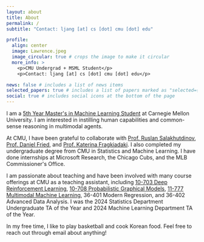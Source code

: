 ```yaml
---
layout: about
title: About
permalink: /
subtitle: "Contact: ljang [at] cs [dot] cmu [dot] edu"

profile:
  align: center
  image: Lawrence.jpeg
  image_circular: true # crops the image to make it circular
  more_info: >
    <p>CMU Undergrad + MSML Student</p>
    <p>Contact: ljang [at] cs [dot] cmu [dot] edu</p>

news: false # includes a list of news items
selected_papers: true # includes a list of papers marked as "selected={true}"
social: true # includes social icons at the bottom of the page
---
```


I am a [5th Year Master's in Machine Learning Student](https://www.ml.cmu.edu/academics/5th-year-ms.html) at Carnegie Mellon University. I am interested in instilling human capabilities and common-sense reasoning in multimodal agents.

At CMU, I have been grateful to collaborate with [Prof. Ruslan Salakhutdinov](https://www.cs.cmu.edu/~rsalakhu/), [Prof. Daniel Fried](https://dpfried.github.io/), and [Prof. Katerina Fragkiadaki](https://www.cs.cmu.edu/~katef/). I also completed my undergraduate degree from CMU in Statistics and Machine Learning.  I have done internships at Microsoft Research, the Chicago Cubs, and the MLB Commissioner's Office.

I am passionate about teaching and have been involved with many course offerings at CMU as a teaching assistant, including [10-703 Deep Reinforcement Learning](https://cmudeeprl.github.io/703website_f23/), [10-708 Probabilistic Graphical Models](https://andrejristeski.github.io/10708-S23/schedule.html), [11-777 Multimodal Machine Learning](https://cmu-mmml.github.io/), 36-401 Modern Regression, and  36-402 Advanced Data Analysis.  I was the 2024 Statistics Department Undergraduate TA of the Year and 2024 Machine Learning Department TA of the Year. 

In my free time, I like to play basketball and cook Korean food. Feel free to reach out through email about anything!



